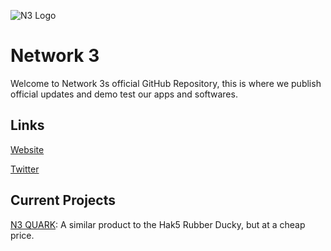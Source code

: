 ![N3 Logo](https://i.ibb.co/sqTSmZf/Untitled-design-2.png)

# Network 3

Welcome to Network 3s official GitHub Repository, this is where we publish official updates and demo test our apps and softwares.

## Links

[Website](https://www.network3.tk)

[Twitter](https://twitter.com/Network_3_)

## Current Projects

[N3 QUARK](https://github.com/p-i-c-o/n3/tree/main/N3%20Quark%20Utility%20Tool):
A similar product to the Hak5 Rubber Ducky, but at a cheap price.
